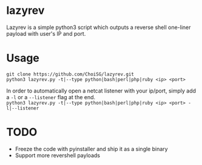 # lazyrev
Lazyrev is a simple python3 script which outputs a reverse shell one-liner payload
with user's IP and port. 


# Usage
`git clone https://github.com/ChoiSG/lazyrev.git`  
`python3 lazyrev.py -t|--type python|bash|perl|php|ruby <ip> <port>`  

In order to automatically open a netcat listener with your ip/port, simply 
add a `-l` or a `--listener` flag at the end.  
`python3 lazyrev.py -t|--type python|bash|perl|php|ruby <ip> <port> -l|--listener`

# TODO 
* Freeze the code with pyinstaller and ship it as a single binary 
* Support more revershell payloads
